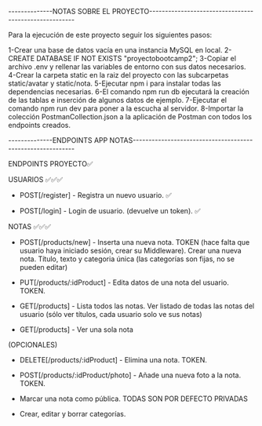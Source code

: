 --------------NOTAS SOBRE EL PROYECTO------------------------------------------------------

Para la ejecución de este proyecto seguir los siguientes pasos:

1-Crear una base de datos vacía en una instancia MySQL en local.
2-CREATE DATABASE IF NOT EXISTS "proyectobootcamp2";
3-Copiar el archivo .env y rellenar las variables de entorno con sus datos necesarios.
4-Crear la carpeta static en la raiz del proyecto con las subcarpetas static/avatar y static/nota.
5-Ejecutar npm i para instalar todas las dependencias necesarias.
6-El comando npm run db ejecutará la creación de las tablas e inserción de algunos datos de ejemplo.
7-Ejecutar el comando npm run dev para poner a la escucha al servidor.
8-Importar la colección PostmanCollection.json a la aplicación de Postman con todos los endpoints creados.

--------------ENDPOINTS APP NOTAS-----------------------------------------------------------

ENDPOINTS PROYECTO✅

USUARIOS ✅✅✅


* POST[/register] - Registra un nuevo usuario. ✅

* POST[/login] - Login de usuario. (devuelve un token). ✅


NOTAS ✅✅✅


* POST[/products/new] - Inserta una nueva nota. TOKEN (hace falta que usuario haya iniciado sesión, crear su Middleware). Crear una nueva nota. Título, texto y categoria única (las categorías son fijas, no se pueden editar) 

* PUT[/products/:idProduct] - Edita datos de una nota del usuario. TOKEN. 

* GET[/products] - Lista todos las notas. Ver listado de todas las notas del usuario (sólo ver títulos, cada usuario solo ve sus notas) 

* GET[/products] - Ver una sola nota  

(OPCIONALES)

* DELETE[/products/:idProduct] - Elimina una nota. TOKEN. 

* POST[/products/:idProduct/photo] - Añade una nueva foto a la nota. TOKEN. 

* Marcar una nota como pública. TODAS SON POR DEFECTO PRIVADAS

* Crear, editar y borrar categorías.
